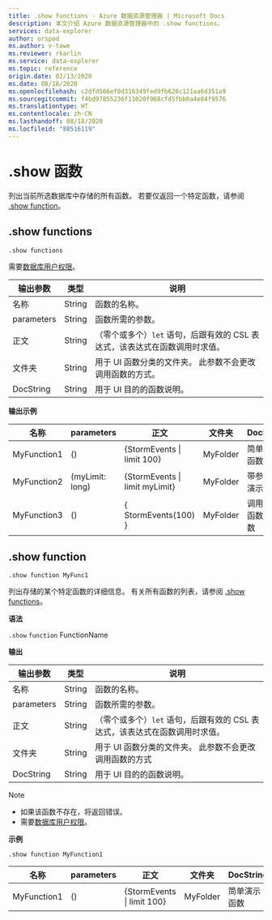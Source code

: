 ```yaml
---
title: .show functions - Azure 数据资源管理器 | Microsoft Docs
description: 本文介绍 Azure 数据资源管理器中的 .show functions。
services: data-explorer
author: orspod
ms.author: v-tawe
ms.reviewer: rkarlin
ms.service: data-explorer
ms.topic: reference
origin.date: 02/13/2020
ms.date: 08/18/2020
ms.openlocfilehash: c2dfd566ef0d316349fed9fb620c121aa6d351a9
ms.sourcegitcommit: f4bd97855236f11020f968cfd5fbb0a4e84f9576
ms.translationtype: HT
ms.contentlocale: zh-CN
ms.lasthandoff: 08/18/2020
ms.locfileid: "88516119"
---
```

# <a name="show-functions"></a>.show 函数

列出当前所选数据库中存储的所有函数。
若要仅返回一个特定函数，请参阅 [.show function](#show-function)。

## <a name="show-functions"></a>.show functions

```kusto
.show functions
```

需要[数据库用户权限](../management/access-control/role-based-authorization.md)。
 
|输出参数 |类型 |说明
|---|---|--- 
|名称  |String |函数的名称。 
|parameters  |String |函数所需的参数。
|正文  |String |（零个或多个）`let` 语句，后跟有效的 CSL 表达式，该表达式在函数调用时求值。
|文件夹|String|用于 UI 函数分类的文件夹。 此参数不会更改调用函数的方式。
|DocString|String|用于 UI 目的的函数说明。
 
**输出示例** 

|名称 |parameters|正文|文件夹|DocString
|---|---|---|---|---
|MyFunction1 |() | {StormEvents &#124; limit 100}|MyFolder|简单演示函数|
|MyFunction2 |(myLimit: long)| {StormEvents &#124; limit myLimit}|MyFolder|带参数的演示函数|
|MyFunction3 |() | { StormEvents(100) }|MyFolder|调用其他函数的函数||

## <a name="show-function"></a>.show function

```kusto
.show function MyFunc1
```

列出存储的某个特定函数的详细信息。 有关所有函数的列表，请参阅 [.show functions](#show-functions)。

**语法**

`.show` `function` FunctionName

**输出**

|输出参数 |类型 |说明
|---|---|--- 
|名称  |String |函数的名称。 
|parameters  |String |函数所需的参数。
|正文  |String |（零个或多个）`let` 语句，后跟有效的 CSL 表达式，该表达式在函数调用时求值。
|文件夹|String|用于 UI 函数分类的文件夹。 此参数不会更改调用函数的方式
|DocString|String|用于 UI 目的的函数说明。
 
> [!NOTE] 
> * 如果该函数不存在，将返回错误。
> * 需要[数据库用户权限](../management/access-control/role-based-authorization.md)。
 
**示例** 

```kusto
.show function MyFunction1 
```
    
|名称 |parameters |正文|文件夹|DocString
|---|---|---|---|---
|MyFunction1 |() | {StormEvents &#124; limit 100}|MyFolder|简单演示函数
